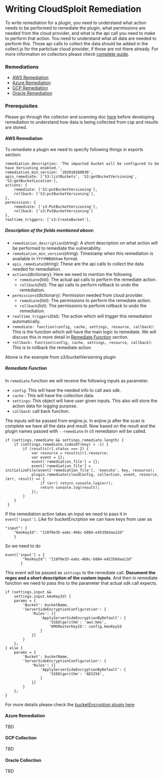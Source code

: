 # Writing CloudSploit Remediation
To write remediation for a plugin, you need to understand what action needs to be performed to remediate the plugin, what permissions are needed from the cloud provider, and what is the api call you need to make to perform that action. You need to understand what all data are needed to perform this. Those api calls to collect the data should be added in the collect.js for the particluar cloud provider, if those are not there already. For more information on collectors please check [complete guide](docs/writing-plugins.md).
### Remediations

* [AWS Remediation](#aws-remediation)
* [Azure Remediation](#azure-remediation)
* [GCP Remediation](#gcp-remediation)
* [Oracle Remediation](#oracle-remediation)

### Prerequisites
Please go through the collector and scanning doc [here](docs/writing-plugins.md) before developing remediation to understand how data is being collected from csp and results are stored.

#### AWS Remediation
To remediate a plugin we need to specify following things in exports section:
```
remediation_description: 'The impacted bucket will be configured to be have Versioning enabled.',
remediation_min_version: '202010160030',
apis_remediate: ['S3:listBuckets', 'S3:getBucketVersioning', 'S3:getBucketLocation'],
actions: {
    remediate: ['S3:putBucketVersioning'],
    rollback: ['S3:putBucketVersioning'],
},
permissions: {
    remediate: ['s3:PutBucketVersioning'],
    rollback: ['s3:PutBucketVersioning']
},
realtime_triggers: ['s3:CreateBucket'],
```
##### Description of the fields mentioned above:
* ```remediation_description```(string): A short description on what action will be performed to remediate the vulnerability.
* ```remediation_min_version```(string): Timestamp when this remediation is available in `YYYYMMDDhhmm` format.
* ```apis_remediate```(string): These are the api calls to collect the data needed for remediation.
* ```actions```(dictionary): Here we need to mention the following
    * ```remediate```(list): The actual api calls to perform the remediate action.
    * ```rollback```(list): The api calls to perform rollback to undo the remediation.
* ```permissions```(dictionary): Permission needed from cloud provider.
    * ```remediate```(list): The permissions to perform the remediate action.
    * ```rollback```(list): The permissions to perform rollback to undo the remediation.
* ```realtime_triggers```(list):  The action which will trigger this remediation automatically. 
* ```remediate: function(config, cache, settings, resource, callback)```: This is the function which will have the main logic to remediate. We will discuss this in more detail in [Remediate Function](#remediate-function) section.
* ```rollback: function(config, cache, settings, resource, callback)```: This is to rollback the remediate action

Above is the example from s3/bucketVersioning plugin
##### Remediate Function
In ```remediate``` function we will receive the following inputs as parameter.
* ```config```: This will have the needed info to call aws sdk.
* ```cache``` : This will have the collection data.
* ```settings```: This object will have user given inputs. This also will store the action data for logging purpose.
* ```callback```: call back function.

The inputs will be passed from engine.js. In enjine.js after the scan is complete we have all the data and result.
Now based on the result and the plugin names passed with ```--remediate``` in cli remediaion will be called.

```
if (settings.remediate && settings.remediate.length) {
    if (settings.remediate.indexOf(key) > -1) {
        if (results[r].status === 2) {
            var resource = results[r].resource;
            var event = {};
            event['remediation_file'] = {};
            event['remediation_file'] = initializeFile(event['remediation_file'], 'execute', key, resource);
            plugin.remediate(cloudConfig, collection, event, resource, (err, result) => {
                if (err) return console.log(err);
                return console.log(result);
            });
        }
    }
 }
```
If the remediation action takes an input we need to pass it in ```event['input']```. Like for bucketEncrption we can have keys from user as

```
"input": {
    "kmsKeyId": "110f0e35-eabc-466c-b884-e45356daa12d"
    }
```
So we need to do 
```
event['input'] = {
        "kmsKeyId": "110f0e35-eabc-466c-b884-e45356daa12d"
       }
```
This event will be passed as ```settings``` to the remediate call. **Document the regex and a short description of the custom inputs**.
And then in remediate function we need to pass this to the parameter that actual sdk call expects.

```
if (settings.input &&
    settings.input.kmsKeyId) {
    params = {
        'Bucket': bucketName,
        'ServerSideEncryptionConfiguration': {
            'Rules': [{
                'ApplyServerSideEncryptionByDefault': {
                    'SSEAlgorithm': 'aws:kms',
                    'KMSMasterKeyID': config.kmsKeyId
                }
            }]
        }
    };
} else {
    params = {
        'Bucket': bucketName,
        'ServerSideEncryptionConfiguration': {
            'Rules': [{
                'ApplyServerSideEncryptionByDefault': {
                    'SSEAlgorithm': 'AES256',
                }
            }]
        }
    };
}
```
For more details please check the [bucketEncryption plugin here](https://github.com/aquasecurity/cloudsploit/blob/master/plugins/aws/s3/bucketEncryption.js)
#### Azure Remediation

TBD

#### GCP Collection

TBD

#### Oracle Collection

TBD
 